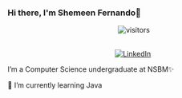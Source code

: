 ### Hi there, I'm Shemeen Fernando👋

<p align="center">
    <img align="center" alt="visitors" src="https://gpvc.arturio.dev/Shemeen62" />
</p>

<p align="center">
<br>
<a href="https://www.linkedin.com/in/shemeen-fernando"><img src="https://img.shields.io/badge/linkedin-%230077B5.svg?&style=for-the-badge&logo=linkedin&logoColor=white" alt="LinkedIn" /></a>&nbsp;

</p>



I’m a Computer Science undergraduate at NSBM✨

🌱 I’m currently learning Java
<!--
**Shemeen62/Shemeen62** is a ✨ _special_ ✨ repository because its `README.md` (this file) appears on your GitHub profile.

Here are some ideas to get you started:

- 🔭 I’m currently working on ...
- 🌱 I’m currently learning ...
- 👯 I’m looking to collaborate on ...
- 🤔 I’m looking for help with ...
- 💬 Ask me about ...
- 📫 How to reach me: ...
- 😄 Pronouns: ...
- ⚡ Fun fact: ...
-->
